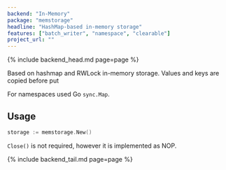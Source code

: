```yaml
---
backend: "In-Memory"
package: "memstorage"
headline: "HashMap-based in-memory storage"
features: ["batch_writer", "namespace", "clearable"]
project_url: ""
---
```

{% include backend_head.md page=page %}

Based on hashmap and RWLock in-memory storage. Values and keys are copied before put

For namespaces used Go `sync.Map`.

## Usage

```go
storage := memstorage.New()
```

`Close()` is not required, however it is implemented as NOP.

{% include backend_tail.md page=page %}
